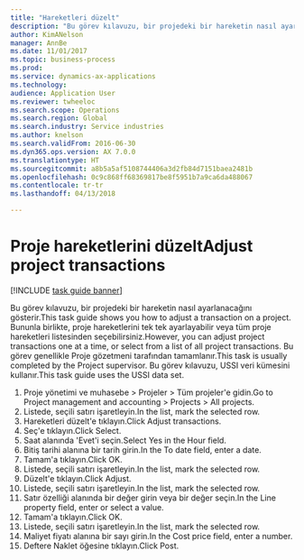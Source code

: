 ```yaml
--- 
title: "Hareketleri düzelt"
description: "Bu görev kılavuzu, bir projedeki bir hareketin nasıl ayarlanacağını gösterir."
author: KimANelson
manager: AnnBe
ms.date: 11/01/2017
ms.topic: business-process
ms.prod: 
ms.service: dynamics-ax-applications
ms.technology: 
audience: Application User
ms.reviewer: twheeloc
ms.search.scope: Operations
ms.search.region: Global
ms.search.industry: Service industries
ms.author: knelson
ms.search.validFrom: 2016-06-30
ms.dyn365.ops.version: AX 7.0.0
ms.translationtype: HT
ms.sourcegitcommit: a8b5a5af5108744406a3d2fb84d7151baea2481b
ms.openlocfilehash: 0c9c868ff68369817be8f5951b7a9ca6da488067
ms.contentlocale: tr-tr
ms.lasthandoff: 04/13/2018

---
```

# <a name="adjust-project-transactions"></a><span data-ttu-id="c9d2d-103">Proje hareketlerini düzelt</span><span class="sxs-lookup"><span data-stu-id="c9d2d-103">Adjust project transactions</span></span>

[!INCLUDE [task guide banner](../../includes/task-guide-banner.md)]

<span data-ttu-id="c9d2d-104">Bu görev kılavuzu, bir projedeki bir hareketin nasıl ayarlanacağını gösterir.</span><span class="sxs-lookup"><span data-stu-id="c9d2d-104">This task guide shows you how to adjust a transaction on a project.</span></span> <span data-ttu-id="c9d2d-105">Bununla birlikte, proje hareketlerini tek tek ayarlayabilir veya tüm proje hareketleri listesinden seçebilirsiniz.</span><span class="sxs-lookup"><span data-stu-id="c9d2d-105">However, you can adjust project transactions one at a time, or select from a list of all project transactions.</span></span> <span data-ttu-id="c9d2d-106">Bu görev genellikle Proje gözetmeni tarafından tamamlanır.</span><span class="sxs-lookup"><span data-stu-id="c9d2d-106">This task is usually completed by the Project supervisor.</span></span> <span data-ttu-id="c9d2d-107">Bu görev kılavuzu, USSI veri kümesini kullanır.</span><span class="sxs-lookup"><span data-stu-id="c9d2d-107">This task guide uses the USSI data set.</span></span>

1. <span data-ttu-id="c9d2d-108">Proje yönetimi ve muhasebe > Projeler > Tüm projeler'e gidin.</span><span class="sxs-lookup"><span data-stu-id="c9d2d-108">Go to Project management and accounting > Projects > All projects.</span></span> 
2. <span data-ttu-id="c9d2d-109">Listede, seçili satırı işaretleyin.</span><span class="sxs-lookup"><span data-stu-id="c9d2d-109">In the list, mark the selected row.</span></span> 
3. <span data-ttu-id="c9d2d-110">Hareketleri düzelt'e tıklayın.</span><span class="sxs-lookup"><span data-stu-id="c9d2d-110">Click Adjust transactions.</span></span> 
4. <span data-ttu-id="c9d2d-111">Seç'e tıklayın.</span><span class="sxs-lookup"><span data-stu-id="c9d2d-111">Click Select.</span></span> 
5. <span data-ttu-id="c9d2d-112">Saat alanında 'Evet'i seçin.</span><span class="sxs-lookup"><span data-stu-id="c9d2d-112">Select Yes in the Hour field.</span></span> 
6. <span data-ttu-id="c9d2d-113">Bitiş tarihi alanına bir tarih girin.</span><span class="sxs-lookup"><span data-stu-id="c9d2d-113">In the To date field, enter a date.</span></span> 
7. <span data-ttu-id="c9d2d-114">Tamam'a tıklayın.</span><span class="sxs-lookup"><span data-stu-id="c9d2d-114">Click OK.</span></span> 
8. <span data-ttu-id="c9d2d-115">Listede, seçili satırı işaretleyin.</span><span class="sxs-lookup"><span data-stu-id="c9d2d-115">In the list, mark the selected row.</span></span> 
9. <span data-ttu-id="c9d2d-116">Düzelt'e tıklayın.</span><span class="sxs-lookup"><span data-stu-id="c9d2d-116">Click Adjust.</span></span> 
10. <span data-ttu-id="c9d2d-117">Listede, seçili satırı işaretleyin.</span><span class="sxs-lookup"><span data-stu-id="c9d2d-117">In the list, mark the selected row.</span></span> 
11. <span data-ttu-id="c9d2d-118">Satır özelliği alanında bir değer girin veya bir değer seçin.</span><span class="sxs-lookup"><span data-stu-id="c9d2d-118">In the Line property field, enter or select a value.</span></span> 
12. <span data-ttu-id="c9d2d-119">Tamam'a tıklayın.</span><span class="sxs-lookup"><span data-stu-id="c9d2d-119">Click OK.</span></span> 
13. <span data-ttu-id="c9d2d-120">Listede, seçili satırı işaretleyin.</span><span class="sxs-lookup"><span data-stu-id="c9d2d-120">In the list, mark the selected row.</span></span> 
14. <span data-ttu-id="c9d2d-121">Maliyet fiyatı alanına bir sayı girin.</span><span class="sxs-lookup"><span data-stu-id="c9d2d-121">In the Cost price field, enter a number.</span></span> 
15. <span data-ttu-id="c9d2d-122">Deftere Naklet öğesine tıklayın.</span><span class="sxs-lookup"><span data-stu-id="c9d2d-122">Click Post.</span></span> 

